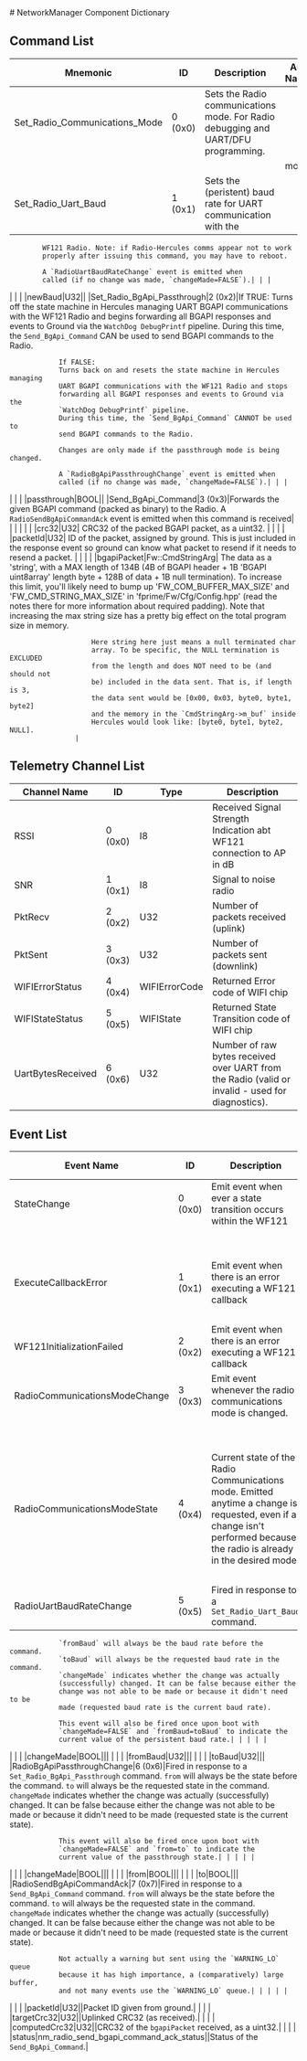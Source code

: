 <title>NetworkManager Component Dictionary</title>
# NetworkManager Component Dictionary


## Command List

|Mnemonic|ID|Description|Arg Name|Arg Type|Comment
|---|---|---|---|---|---|
|Set_Radio_Communications_Mode|0 (0x0)|Sets the Radio communications mode. For Radio debugging and UART/DFU programming.| | |
| | | |mode|nm_radio_communications_mode||
|Set_Radio_Uart_Baud|1 (0x1)|Sets the (peristent) baud rate for UART communication with the 
            WF121 Radio. Note: if Radio-Hercules comms appear not to work 
            properly after issuing this command, you may have to reboot. 
            
            A `RadioUartBaudRateChange` event is emitted when 
            called (if no change was made, `changeMade=FALSE`).| | |
| | | |newBaud|U32||
|Set_Radio_BgApi_Passthrough|2 (0x2)|If TRUE: 
                Turns off the state machine in Hercules managing UART BGAPI 
                communications with the WF121 Radio and begins forwarding all 
                BGAPI responses and events to Ground via the 
                `WatchDog DebugPrintf` pipeline. 
                During this time, the `Send_BgApi_Command` CAN be used to send 
                BGAPI commands to the Radio.

                If FALSE: 
                Turns back on and resets the state machine in Hercules managing 
                UART BGAPI communications with the WF121 Radio and stops 
                forwarding all BGAPI responses and events to Ground via the 
                `WatchDog DebugPrintf` pipeline. 
                During this time, the `Send_BgApi_Command` CANNOT be used to 
                send BGAPI commands to the Radio.

                Changes are only made if the passthrough mode is being changed. 
            
                A `RadioBgApiPassthroughChange` event is emitted when 
                called (if no change was made, `changeMade=FALSE`).| | |
| | | |passthrough|BOOL||
|Send_BgApi_Command|3 (0x3)|Forwards the given BGAPI command (packed as binary) to the 
                Radio. 
                A `RadioSendBgApiCommandAck` event is emitted when this command is received| | |
| | | |crc32|U32|
                        CRC32 of the packed BGAPI packet, as a uint32.
                    |
| | | |packetId|U32|
                        ID of the packet, assigned by ground. This is just 
                        included in the response event so ground can know what 
                        packet to resend if it needs to resend a packet.
                    |
| | | |bgapiPacket|Fw::CmdStringArg|
                        The data as a 'string', with a MAX length of 134B 
                        (4B of BGAPI header + 1B 'BGAPI uint8array' length byte 
                        + 128B of data + 1B null termination). To increase this 
                        limit, you'll likely need to bump up 
                        'FW_COM_BUFFER_MAX_SIZE' and 'FW_CMD_STRING_MAX_SIZE' 
                        in 'fprime/Fw/Cfg/Config.hpp' (read the notes there for 
                        more information about required padding). Note that 
                        increasing the max string size has a pretty big effect 
                        on the total program size in memory.
 
 
                        Here string here just means a null terminated char 
                        array. To be specific, the NULL termination is EXCLUDED 
                        from the length and does NOT need to be (and should not 
                        be) included in the data sent. That is, if length is 3, 
                        the data sent would be [0x00, 0x03, byte0, byte1, byte2] 
                        and the memory in the `CmdStringArg->m_buf` inside 
                        Hercules would look like: [byte0, byte1, byte2, NULL].
                    |

## Telemetry Channel List

|Channel Name|ID|Type|Description|
|---|---|---|---|
|RSSI|0 (0x0)|I8|Received Signal Strength Indication abt WF121 connection to AP in dB|
|SNR|1 (0x1)|I8|Signal to noise radio|
|PktRecv|2 (0x2)|U32|Number of packets received (uplink)|
|PktSent|3 (0x3)|U32|Number of packets sent (downlink)|
|WIFIErrorStatus|4 (0x4)|WIFIErrorCode|Returned Error code of WIFI chip|
|WIFIStateStatus|5 (0x5)|WIFIState|Returned State Transition code of WIFI chip|
|UartBytesReceived|6 (0x6)|U32|Number of raw bytes received over UART from the Radio (valid or invalid - used for diagnostics).|

## Event List

|Event Name|ID|Description|Arg Name|Arg Type|Arg Size|Description
|---|---|---|---|---|---|---|
|StateChange|0 (0x0)|Emit event when ever a state transition occurs within the WF121| | | | |
| | | |from_state|networkmanager_state_from|||
| | | |to_state|networkmanager_state_to|||
|ExecuteCallbackError|1 (0x1)|Emit event when there is an error executing a WF121 callback| | | | |
| | | |ErrorCode|U16|||
|WF121InitializationFailed|2 (0x2)|Emit event when there is an error executing a WF121 callback| | | | |
|RadioCommunicationsModeChange|3 (0x3)|Emit event whenever the radio communications mode is changed.| | | | |
| | | |from_mode|nm_radio_communications_mode_from|||
| | | |to_mode|nm_radio_communications_mode_to|||
|RadioCommunicationsModeState|4 (0x4)|Current state of the Radio Communications mode. Emitted anytime a change is requested, even if a change isn't performed because the radio is already in the desired mode.| | | | |
| | | |mode|nm_radio_communications_mode_now|||
|RadioUartBaudRateChange|5 (0x5)|Fired in response to a `Set_Radio_Uart_Baud` command.
                `fromBaud` will always be the baud rate before the command. 
                `toBaud` will always be the requested baud rate in the command. 
                `changeMade` indicates whether the change was actually 
                (successfully) changed. It can be false because either the 
                change was not able to be made or because it didn't need to be 
                made (requested baud rate is the current baud rate). 
 
                This event will also be fired once upon boot with 
                `changeMade=FALSE` and `fromBaud=toBaud` to indicate the 
                current value of the persistent baud rate.| | | | |
| | | |changeMade|BOOL|||
| | | |fromBaud|U32|||
| | | |toBaud|U32|||
|RadioBgApiPassthroughChange|6 (0x6)|Fired in response to a `Set_Radio_BgApi_Passthrough` command. 
                `from` will always be the state before the command. 
                `to` will always be the requested state in the command. 
                `changeMade` indicates whether the change was actually 
                (successfully) changed. It can be false because either the 
                change was not able to be made or because it didn't need to be 
                made (requested state is the current state). 

                This event will also be fired once upon boot with 
                `changeMade=FALSE` and `from=to` to indicate the 
                current value of the passthrough state.| | | | |
| | | |changeMade|BOOL|||
| | | |from|BOOL|||
| | | |to|BOOL|||
|RadioSendBgApiCommandAck|7 (0x7)|Fired in response to a `Send_BgApi_Command` command. 
                `from` will always be the state before the command. 
                `to` will always be the requested state in the command. 
                `changeMade` indicates whether the change was actually 
                (successfully) changed. It can be false because either the 
                change was not able to be made or because it didn't need to be 
                made (requested state is the current state).
 

                Not actually a warning but sent using the `WARNING_LO` queue 
                because it has high importance, a (comparatively) large buffer, 
                and not many events use the `WARNING_LO` queue.| | | | |
| | | |packetId|U32||Packet ID given from ground.|
| | | |targetCrc32|U32||Uplinked CRC32 (as received).|
| | | |computedCrc32|U32||CRC32 of the `bgapiPacket` received, as a uint32.|
| | | |status|nm_radio_send_bgapi_command_ack_status||Status of the `Send_BgApi_Command`.|
